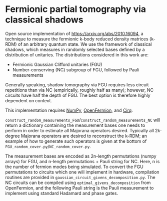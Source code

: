 # Fermionic partial tomography via classical shadows

Open source implementation of https://arxiv.org/abs/2010.16094, a technique to measure the fermionic k-body reduced density matrices (k-RDM) of an arbitrary quantum state. We use the framework of classical shadows, which measures in randomly selected bases defined by a distribution of unitaries. The distributions considered in this work are:

* Fermionic Gaussian Clifford unitaries (FGU)
* Number-conserving (NC) subgroup of FGU, followed by Pauli measurements

Generally speaking, shadow tomography via FGU requires less circuit repetitions than via NC (empirically, roughly half as many); however, NC circuits have half the depth of FGU. The best option is therefore highly dependent on context.

This implementation requires [NumPy](https://numpy.org/), [OpenFermion](https://quantumai.google/openfermion), and [Cirq](https://quantumai.google/cirq).

`construct_random_measurements_FGU`/`construct_random_measurements_NC` will return a dictionary containing the measurement bases one needs to perform in order to estimate all Majorana operators desired. Typically all 2k-degree Majorana operators are desired to reconstruct the k-RDM; an example of how to generate such operators is given at the bottom of `FGU_random_cover.py`/`NC_random_cover.py`.

The measurement bases are encoded as 2n-length permutations (numpy arrays) for FGU, and n-length permutations + Pauli string for NC. Here, n is the number of fermion modes being simulated. To convert the FGU permutations to circuits which one will implement in hardware, compilation routines are provided in `gaussian_circuit_givens_decomposition.py`. The NC circuits can be compiled using `optimal_givens_decomposition` from OpenFermion, and the following Pauli string is the Pauli measurement to implement using standard Hadamard and phase gates.
